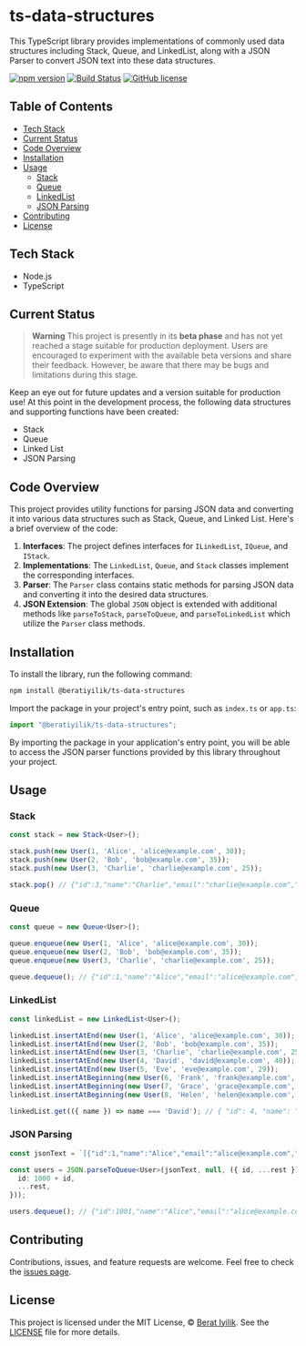 # ts-data-structures

This TypeScript library provides implementations of commonly used data structures including Stack, Queue, and LinkedList, along with a JSON Parser to convert JSON text into these data structures.

[![npm version](https://img.shields.io/npm/v/@beratiyilik/ts-data-structures.svg?style=flat)](https://www.npmjs.com/package/@beratiyilik/ts-data-structures) [![Build Status](https://github.com/beratiyilik/ts-data-structures/actions/workflows/npm-publish.yml/badge.svg)](https://github.com/beratiyilik/ts-data-structures/actions/workflows/npm-publish.yml) [![GitHub license](https://img.shields.io/badge/license-MIT-blue.svg)](https://github.com/facebook/react/blob/main/LICENSE)

## Table of Contents

- [Tech Stack](#tech-stack)
- [Current Status](#current-status)
- [Code Overview](#code-overview)
- [Installation](#installation)
- [Usage](#usage)
  - [Stack](#stack)
  - [Queue](#queue)
  - [LinkedList](#linkedlist)
  - [JSON Parsing](#json-parsing)
- [Contributing](#contributing)
- [License](#license)

## Tech Stack

- Node.js
- TypeScript

## Current Status

> **Warning**
> This project is presently in its **beta phase** and has not yet reached a stage suitable for production deployment. Users are encouraged to experiment with the available beta versions and share their feedback. However, be aware that there may be bugs and limitations during this stage.

Keep an eye out for future updates and a version suitable for production use! At this point in the development process, the following data structures and supporting functions have been created:

- Stack
- Queue
- Linked List
- JSON Parsing

## Code Overview

This project provides utility functions for parsing JSON data and converting it into various data structures such as Stack, Queue, and Linked List. Here's a brief overview of the code:

1. **Interfaces**: The project defines interfaces for `ILinkedList`, `IQueue`, and `IStack`.
2. **Implementations**: The `LinkedList`, `Queue`, and `Stack` classes implement the corresponding interfaces.
3. **Parser**: The `Parser` class contains static methods for parsing JSON data and converting it into the desired data structures.
4. **JSON Extension**: The global `JSON` object is extended with additional methods like `parseToStack`, `parseToQueue`, and `parseToLinkedList` which utilize the `Parser` class methods.

## Installation

To install the library, run the following command:
```bash
npm install @beratiyilik/ts-data-structures
```

Import the package in your project's entry point, such as `index.ts` or `app.ts`:
```typescript
import "@beratiyilik/ts-data-structures";
```
By importing the package in your application's entry point, you will be able to access the JSON parser functions provided by this library throughout your project.

## Usage

### Stack
```typescript
const stack = new Stack<User>();

stack.push(new User(1, 'Alice', 'alice@example.com', 30));
stack.push(new User(2, 'Bob', 'bob@example.com', 35));
stack.push(new User(3, 'Charlie', 'charlie@example.com', 25));

stack.pop() // {"id":3,"name":"Charlie","email":"charlie@example.com","age":25}
```

### Queue
```typescript
const queue = new Queue<User>();

queue.enqueue(new User(1, 'Alice', 'alice@example.com', 30));
queue.enqueue(new User(2, 'Bob', 'bob@example.com', 35));
queue.enqueue(new User(3, 'Charlie', 'charlie@example.com', 25));

queue.dequeue(); // {"id":1,"name":"Alice","email":"alice@example.com","age":30}
```

### LinkedList
```typescript
const linkedList = new LinkedList<User>();

linkedList.insertAtEnd(new User(1, 'Alice', 'alice@example.com', 30));
linkedList.insertAtEnd(new User(2, 'Bob', 'bob@example.com', 35));
linkedList.insertAtEnd(new User(3, 'Charlie', 'charlie@example.com', 25));
linkedList.insertAtEnd(new User(4, 'David', 'david@example.com', 40));
linkedList.insertAtEnd(new User(5, 'Eve', 'eve@example.com', 29));
linkedList.insertAtBeginning(new User(6, 'Frank', 'frank@example.com', 31));
linkedList.insertAtBeginning(new User(7, 'Grace', 'grace@example.com', 28));
linkedList.insertAtBeginning(new User(8, 'Helen', 'helen@example.com', 33));

linkedList.get(({ name }) => name === 'David'); // { "id": 4, "name": "David", email: "david@example", age: 40 }
```

### JSON Parsing
```typescript
const jsonText = `[{"id":1,"name":"Alice","email":"alice@example.com","age":30},{"id":2,"name":"Bob","email":"bob@example.com","age":35}]`;

const users = JSON.parseToQueue<User>(jsonText, null, ({ id, ...rest }) => ({
  id: 1000 + id,
  ...rest,
}));

users.dequeue(); // {"id":1001,"name":"Alice","email":"alice@example.com","age":30}
```

## Contributing

Contributions, issues, and feature requests are welcome. Feel free to check the [issues page](https://github.com/beratiyilik/ts-data-structures/issues).

## License

This project is licensed under the MIT License, © [Berat Iyilik](https://beratiyilik.com). See the [LICENSE](LICENSE) file for more details.
